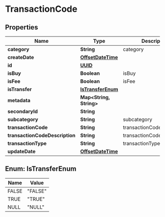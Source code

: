 
# TransactionCode

## Properties
Name | Type | Description | Notes
------------ | ------------- | ------------- | -------------
**category** | **String** | category |  [optional]
**createDate** | [**OffsetDateTime**](OffsetDateTime.md) |  |  [optional]
**id** | [**UUID**](UUID.md) |  |  [optional]
**isBuy** | **Boolean** | isBuy |  [optional]
**isFee** | **Boolean** | isFee |  [optional]
**isTransfer** | [**IsTransferEnum**](#IsTransferEnum) |  |  [optional]
**metadata** | **Map&lt;String, String&gt;** |  |  [optional]
**secondaryId** | **String** |  |  [optional]
**subcategory** | **String** | subcategory |  [optional]
**transactionCode** | **String** | transactionCode | 
**transactionCodeDescription** | **String** | transactionCodeDescription |  [optional]
**transactionType** | **String** | transactionType |  [optional]
**updateDate** | [**OffsetDateTime**](OffsetDateTime.md) |  |  [optional]


<a name="IsTransferEnum"></a>
## Enum: IsTransferEnum
Name | Value
---- | -----
FALSE | &quot;FALSE&quot;
TRUE | &quot;TRUE&quot;
NULL | &quot;NULL&quot;



